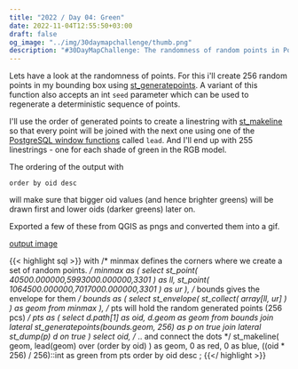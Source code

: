 ```yaml
---
title: "2022 / Day 04: Green"
date: 2022-11-04T12:55:50+03:00
draft: false
og_image: "../img/30daymapchallenge/thumb.png"
description: "#30DayMapChallenge: The randomness of random points in PostGIS"
---
```


Lets have a look at the randomness of points. For this i'll create 256
random points in my bounding box using
[st_generatepoints](https://postgis.net/docs/ST_GeneratePoints.html). A variant
of this function also accepts an int `seed` parameter which can be used to
regenerate a deterministic sequence of points.

I'll use the order of generated points to create a linestring
with [st_makeline](https://postgis.net/docs/ST_MakeLine.html) so that every
point will be joined with the next one using one of the [PostgreSQL
window functions](https://www.postgresql.org/docs/current/functions-window.html)
called `lead`. And I'll end up with 255 linestrings - one for each
shade of green in the RGB model.

The ordering of the output with
```
order by oid desc
```
will make sure that bigger oid values (and hence brighter greens) will be
drawn first and lower oids (darker greens) later on.

Exported a few of these from QGIS as pngs and converted them into a gif.

[output image](https://tkardi.ee/writeup/img/30daymapchallenge/2022/day-4-green.gif)

{{< highlight sql >}}
with
    /* minmax defines the corners where we create a set of random points. */
    minmax as (
        select
            st_point(
                40500.000000,5993000.000000,3301
            ) as ll,
            st_point(
                1064500.000000,7017000.000000,3301
            ) as ur
    ),
    /* bounds gives the envelope for them  */
    bounds as (
        select
            st_envelope(
                st_collect(
                    array[ll, ur]
                )
            ) as geom
        from minmax
    ),
    /* pts will hold the random generated points (256 pcs) */
    pts as (
        select
            d.path[1] as oid, d.geom as geom
        from bounds
            join lateral st_generatepoints(bounds.geom, 256) as p on true
            join lateral st_dump(p) d on true
    )
select
    oid,
    /* .. and connect the dots */
    st_makeline(
        geom,
        lead(geom) over (order by oid)
    ) as geom,
    0 as red, 0 as blue, ((oid * 256) / 256)::int as green from pts
order by
    oid desc
;
{{</ highlight >}}
